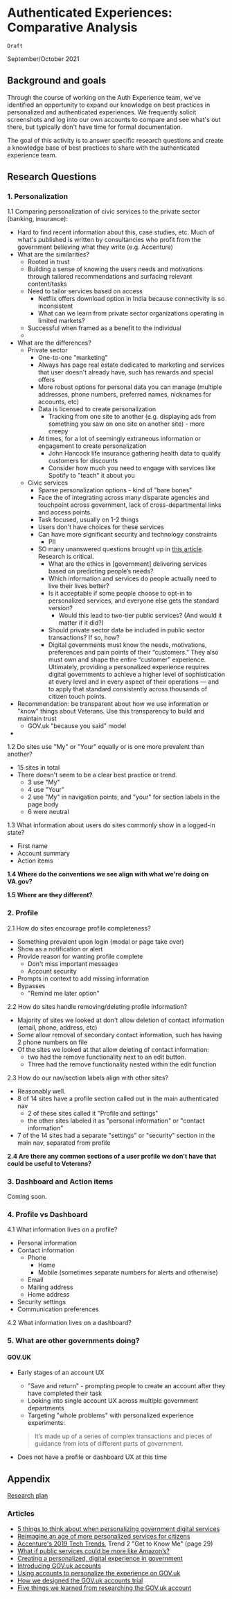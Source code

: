 Authenticated Experiences: Comparative Analysis
============================================

`Draft`

September/October 2021

Background and goals
--------------------

Through the course of working on the Auth Experience team, we've identified an opportunity to expand our knowledge on best practices in personalized and authenticated experiences. We frequently solicit screenshots and log into our own accounts to compare and see what's out there, but typically don't have time for formal documentation.

The goal of this activity is to answer specific research questions and create a knowledge base of best practices to share with the authenticated experience team.

Research Questions
------------------

### 1. Personalization

1.1 Comparing personalization of civic services to the private sector (banking, insurance): 

-   Hard to find recent information about this, case studies, etc. Much of what's published is written by consultancies who profit from the government believing what they write (e.g. Accenture)
-   What are the similarities?
    -   Rooted in trust
    -   Building a sense of knowing the users needs and motivations through tailored recommendations and surfacing relevant content/tasks
    -   Need to tailor services based on access
        -   Netflix offers download option in India because connectivity is so inconsistent
        -   What can we learn from private sector organizations operating in limited markets?
    -   Successful when framed as a benefit to the individual
    -   
-   What are the differences?
    -   Private sector 
        -   One-to-one "marketing"
        -   Always has page real estate dedicated to marketing and services that user doesn't already have, such has rewards and special offers
        -   More robust options for personal data you can manage (multiple addresses, phone numbers, preferred names, nicknames for accounts, etc)
        -   Data is licensed to create personalization
            -   Tracking from one site to another (e.g. displaying ads from something you saw on one site on another site) - more creepy
        -   At times, for a lot of seemingly extraneous information or engagement to create personalization 
            -   John Hancock life insurance gathering health data to qualify customers for discounts 
            -   Consider how much you need to engage with services like Spotify to "teach" it about you
    -   Civic services
        -   Sparse personalization options - kind of "bare bones"
        -   Face the of integrating across many disparate agencies and touchpoint across government, lack of cross-departmental links and access points. 
        -   Task focused, usually on 1-2 things
        -   Users don't have choices for these services
        -   Can have more significant security and technology constraints
            -   PII
        -   SO many unanswered questions brought up in [this article](https://medium.com/@marli_k/five-things-to-think-of-when-personalizing-digital-government-services-81b70b578efb). Research is critical.
            -   What are the ethics in [government] delivering services based on predicting people’s needs?
            -   Which information and services do people actually need to live their lives better?
            -   Is it acceptable if some people choose to opt-in to personalized services, and everyone else gets the standard version?
                -   Would this lead to two-tier public services? (And would it matter if it did?)
            -   Should private sector data be included in public sector transactions? If so, how?
            -   Digital governments must know the needs, motivations, preferences and pain points of their “customers.” They also must own and shape the entire “customer” experience. Ultimately, providing a personalized experience requires digital governments to achieve a higher level of sophistication at every level and in every aspect of their operations — and to apply that standard consistently across thousands of citizen touch points.
-   Recommendation: be transparent about how we use information or "know" things about Veterans. Use this transparency to build and maintain trust
    -   GOV.uk "because you said" model
-   

1.2 Do sites use "My" or "Your" equally or is one more prevalent than another?

-   15 sites in total
-   There doesn't seem to be a clear best practice or trend.
    -   3 use "My"
    -   4 use "Your"
    -   2 use "My" in navigation points, and "your" for section labels in the page body
    -   6 were neutral 

1.3 What information about users do sites commonly show in a logged-in state?

-   First name
-   Account summary
-   Action items

**1.4 Where do the conventions we see align with what we're doing on VA.gov?**

**1.5 Where are they different?**

### 2. Profile

2.1 How do sites encourage profile completeness?

-   Something prevalent upon login (modal or page take over)
-   Show as a notification or alert
-   Provide reason for wanting profile complete
    -   Don't miss important messages
    -   Account security
-   Prompts in context to add missing information
-   Bypasses
    -   "Remind me later option"

2.2 How do sites handle removing/deleting profile information? 

-   Majority of sites we looked at don't allow deletion of contact information (email, phone, address, etc)
-   Some allow removal of secondary contact information, such has having 2 phone numbers on file
-   Of the sites we looked at that allow deleting of contact information:
    -   two had the remove functionality next to an edit button.
    -   Three had the remove functionality nested within the edit function

2.3 How do our nav/section labels align with other sites?

-   Reasonably well.  
-   8 of 14 sites have a profile section called out in the main authenticated nav
    -   2 of these sites called it "Profile and settings"
    -   the other sites labeled it as "personal information" or "contact information"
-   7 of the 14 sites had a separate "settings" or "security" section in the main nav, separated from profile

**2.4 Are there any common sections of a user profile we don't have that could be useful to Veterans?**

### 3. Dashboard and Action items

Coming soon.

### 4. Profile vs Dashboard

4.1 What information lives on a profile? 

-   Personal information
-   Contact information
    -   Phone
        -   Home
        -   Mobile (sometimes separate numbers for alerts and otherwise)
    -   Email
    -   Mailing address
    -   Home address
-   Security settings
-   Communication preferences

4.2 What information lives on a dashboard?

### 5. What are other governments doing?

#### GOV.UK

- Early stages of an account UX

  - "Save and return" - prompting people to create an account after they have completed their task 
  - Looking into single account UX across multiple government departments
  - Targeting "whole problems" with personalized experience experiments:

  > It’s made up of a series of complex transactions and pieces of guidance from lots of different parts of government.

- Does not have a profile or dashboard UX at this time

## Appendix

[Research plan](https://github.com/department-of-veterans-affairs/va.gov-team/blob/master/products/identity-personalization/discovery-research/comparative-analysis/auth-exp-comparative-analysis-reseach-plan.md)

### Articles

- [5 things to think about when personalizing government digital services](https://medium.com/@marli_k/five-things-to-think-of-when-personalizing-digital-government-services-81b70b578efb)
- [Reimagine an age of more personalized services for citizens](https://assets.kpmg/content/dam/kpmg/uk/pdf/2016/09/reimagine-more-personalised-services-september-16.pdf)
- [Accenture's 2019 Tech Trends](https://www.accenture.com/_acnmedia/PDF-94/Accenture-TechVision-2019-Tech-Trends-Report.pdf), Trend 2 "Get to Know Me" (page 29)
- [What if public services could be more like Amazon’s?](https://policyexchange.org.uk/what-if-public-services-could-be-more-like-amazons/)
- [Creating a personalized, digital experience in government](https://www.govloop.com/creating-a-personalized-digital-experience/)
- [Introducing GOV.uk accounts](https://gds.blog.gov.uk/2020/09/22/introducing-gov-uk-accounts/)
- [Using accounts to personalize the experience on GOV.uk](https://insidegovuk.blog.gov.uk/2020/10/07/using-accounts-to-personalise-the-user-experience-on-gov-uk/)
- [How we designed the GOV.uk accounts trial](https://insidegovuk.blog.gov.uk/2020/11/26/how-we-designed-the-gov-uk-accounts-trial/)
- [Five things we learned from researching the GOV.uk account](https://insidegovuk.blog.gov.uk/2020/12/09/five-things-weve-learned-from-researching-the-gov-uk-account/)

